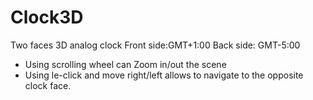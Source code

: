 # Clock3D
Two faces 3D analog clock
Front side:GMT+1:00 
Back side: GMT-5:00

* Using scrolling wheel can Zoom in/out the scene
* Using le-click and move right/left allows to navigate to the opposite clock face.
